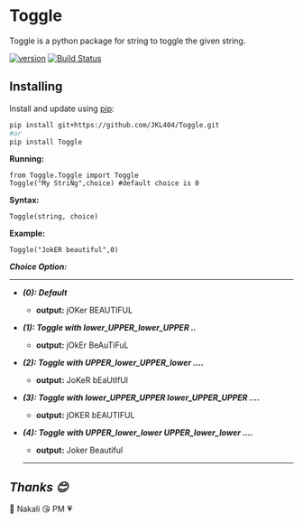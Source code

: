 # Toggle
Toggle is a python package for string to toggle the given string.


[![version](https://img.shields.io/badge/version-1.1.1-yellow.svg)](https://pypi.org/project/Toggle/)
[![Build Status](https://travis-ci.org/AlexIoannides/py-package-template.svg?branch=master)](https://pypi.org/project/Toggle/)

## Installing

Install and update using [pip](https://pip.pypa.io/en/stable/quickstart/):

```bash
pip install git+https://github.com/JKL404/Toggle.git
#or
pip install Toggle

```

**Running:**
```
from Toggle.Toggle import Toggle
Toggle("My StriNg",choice) #default choice is 0
```

**Syntax:**
```
Toggle(string, choice)
```
**Example:**
```
Toggle("JokER beautiful",0)
```
***Choice Option:***
__________________
* ***(0): Default***
   - **output:**  jOKer BEAUTIFUL

* ***(1): Toggle with lower_UPPER_lower_UPPER ..***
   - **output:** jOkEr BeAuTiFuL

* ***(2): Toggle with UPPER_lower_UPPER_lower ....***
  - **output:** JoKeR bEaUtIfUl

* ***(3): Toggle with lower_UPPER_UPPER  lower_UPPER_UPPER ....***
  - **output:** jOKER bEAUTIFUL

* ***(4): Toggle with UPPER_lower_lower  UPPER_lower_lower ....***
  - **output:** Joker Beautiful
  
  
  ____________________________
## ***Thanks :blush:***
  :heartbeat: Nakali :kissing_heart:
    PM  :heartpulse:

